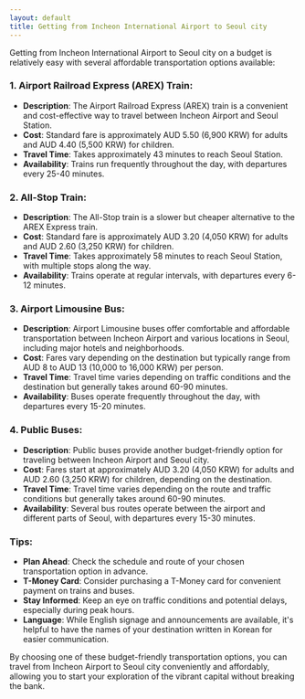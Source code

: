 ```yaml
---
layout: default
title: Getting from Incheon International Airport to Seoul city
---
```

Getting from Incheon International Airport to Seoul city on a budget is relatively easy with several affordable transportation options available:

### 1. **Airport Railroad Express (AREX) Train**:
- **Description**: The Airport Railroad Express (AREX) train is a convenient and cost-effective way to travel between Incheon Airport and Seoul Station.
- **Cost**: Standard fare is approximately AUD 5.50 (6,900 KRW) for adults and AUD 4.40 (5,500 KRW) for children.
- **Travel Time**: Takes approximately 43 minutes to reach Seoul Station.
- **Availability**: Trains run frequently throughout the day, with departures every 25-40 minutes.

### 2. **All-Stop Train**:
- **Description**: The All-Stop train is a slower but cheaper alternative to the AREX Express train.
- **Cost**: Standard fare is approximately AUD 3.20 (4,050 KRW) for adults and AUD 2.60 (3,250 KRW) for children.
- **Travel Time**: Takes approximately 58 minutes to reach Seoul Station, with multiple stops along the way.
- **Availability**: Trains operate at regular intervals, with departures every 6-12 minutes.

### 3. **Airport Limousine Bus**:
- **Description**: Airport Limousine buses offer comfortable and affordable transportation between Incheon Airport and various locations in Seoul, including major hotels and neighborhoods.
- **Cost**: Fares vary depending on the destination but typically range from AUD 8 to AUD 13 (10,000 to 16,000 KRW) per person.
- **Travel Time**: Travel time varies depending on traffic conditions and the destination but generally takes around 60-90 minutes.
- **Availability**: Buses operate frequently throughout the day, with departures every 15-20 minutes.

### 4. **Public Buses**:
- **Description**: Public buses provide another budget-friendly option for traveling between Incheon Airport and Seoul city.
- **Cost**: Fares start at approximately AUD 3.20 (4,050 KRW) for adults and AUD 2.60 (3,250 KRW) for children, depending on the destination.
- **Travel Time**: Travel time varies depending on the route and traffic conditions but generally takes around 60-90 minutes.
- **Availability**: Several bus routes operate between the airport and different parts of Seoul, with departures every 15-30 minutes.

### Tips:
- **Plan Ahead**: Check the schedule and route of your chosen transportation option in advance.
- **T-Money Card**: Consider purchasing a T-Money card for convenient payment on trains and buses.
- **Stay Informed**: Keep an eye on traffic conditions and potential delays, especially during peak hours.
- **Language**: While English signage and announcements are available, it's helpful to have the names of your destination written in Korean for easier communication.

By choosing one of these budget-friendly transportation options, you can travel from Incheon Airport to Seoul city conveniently and affordably, allowing you to start your exploration of the vibrant capital without breaking the bank.
